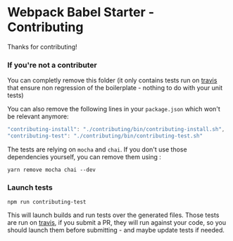 Webpack Babel Starter - Contributing
====================================
Thanks for contributing!

### If you're not a contributer

You can completly remove this folder (it only contains tests run on [travis](https://travis-ci.org/topheman/webpack-babel-starter) that ensure non regression of the boilerplate - nothing to do with your unit tests)

You can also remove the following lines in your `package.json` which won't be relevant anymore:

```js
"contributing-install": "./contributing/bin/contributing-install.sh",
"contributing-test": "./contributing/bin/contributing-test.sh"
```

The tests are relying on `mocha` and `chai`. If you don't use those dependencies yourself, you can remove them using :

```shell
yarn remove mocha chai --dev
```

### Launch tests

```shell
npm run contributing-test
```

This will launch builds and run tests over the generated files. Those tests are run on [travis](https://travis-ci.org/topheman/webpack-babel-starter), if you submit a PR, they will run against your code, so you should launch them before submitting - and maybe update tests if needed.